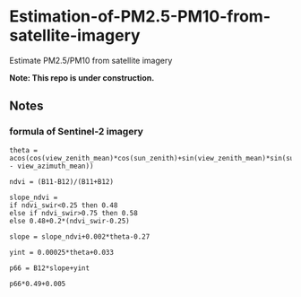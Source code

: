 # Estimation-of-PM2.5-PM10-from-satellite-imagery
Estimate PM2.5/PM10 from satellite imagery


**Note: This repo is under construction.**

## Notes

### formula of Sentinel-2 imagery
    theta = acos(cos(view_zenith_mean)*cos(sun_zenith)+sin(view_zenith_mean)*sin(sun_zenith)*cos(sun_azimuth - view_azimuth_mean))

    ndvi = (B11-B12)/(B11+B12)

    slope_ndvi = 
    if ndvi_swir<0.25 then 0.48 
    else if ndvi_swir>0.75 then 0.58
    else 0.48+0.2*(ndvi_swir-0.25)

    slope = slope_ndvi+0.002*theta-0.27

    yint = 0.00025*theta+0.033

    p66 = B12*slope+yint

    p66*0.49+0.005
